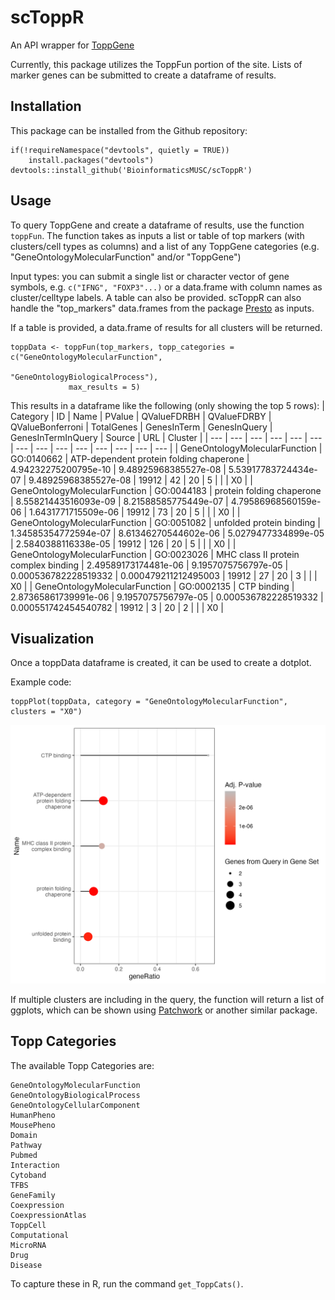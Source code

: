 # scToppR

An API wrapper for [ToppGene](https://toppgene.cchmc.org/)

Currently, this package utilizes the ToppFun portion of the site. Lists of marker genes can be submitted to create a dataframe of results.


## Installation

This package can be installed from the Github repository:
```
if(!requireNamespace("devtools", quietly = TRUE))
    install.packages("devtools")
devtools::install_github('BioinformaticsMUSC/scToppR')
```

## Usage

To query ToppGene and create a dataframe of results, use the function `toppFun`. The function takes as inputs a list or table of top markers (with clusters/cell types as columns) and a list of any ToppGene categories (e.g. "GeneOntologyMolecularFunction" and/or "ToppGene")

Input types: you can submit a single list or character vector of gene symbols, e.g. `c("IFNG", "FOXP3"...)` or a data.frame with column names as cluster/celltype labels. A table can also be provided. scToppR can also handle the "top_markers" data.frames from the package [Presto](https://github.com/immunogenomics/presto) as inputs.

If a table is provided, a data.frame of results for all clusters will be returned.

```
toppData <- toppFun(top_markers, topp_categories = c("GeneOntologyMolecularFunction",
                                              "GeneOntologyBiologicalProcess"),
             max_results = 5)
```

This results in a dataframe like the following (only showing the top 5 rows):
| Category | ID | Name | PValue | QValueFDRBH | QValueFDRBY | QValueBonferroni | TotalGenes | GenesInTerm | GenesInQuery | GenesInTermInQuery | Source | URL | Cluster |
| --- | --- | --- | --- | --- | --- | --- | --- | --- | --- | --- | --- | --- | --- |
| GeneOntologyMolecularFunction | GO:0140662 | ATP-dependent protein folding chaperone | 4.94232275200795e-10 | 9.48925968385527e-08 | 5.53917783724434e-07 | 9.48925968385527e-08 | 19912 | 42 | 20 | 5 |   |   | X0 |
| GeneOntologyMolecularFunction | GO:0044183 | protein folding chaperone | 8.55821443516093e-09 | 8.21588585775449e-07 | 4.79586968560159e-06 | 1.6431771715509e-06 | 19912 | 73 | 20 | 5 |   |   | X0 |
| GeneOntologyMolecularFunction | GO:0051082 | unfolded protein binding | 1.34585354772594e-07 | 8.61346270544602e-06 | 5.0279477334899e-05 | 2.5840388116338e-05 | 19912 | 126 | 20 | 5 |   |   | X0 |
| GeneOntologyMolecularFunction | GO:0023026 | MHC class II protein complex binding | 2.49589173174481e-06 | 9.1957075756797e-05 | 0.000536782228519332 | 0.000479211212495003 | 19912 | 27 | 20 | 3 |   |   | X0 |
| GeneOntologyMolecularFunction | GO:0002135 | CTP binding | 2.87365861739991e-06 | 9.1957075756797e-05 | 0.000536782228519332 | 0.000551742454540782 | 19912 | 3 | 20 | 2 |   |   | X0 |


## Visualization

Once a toppData dataframe is created, it can be used to create a dotplot.

Example code:

```
toppPlot(toppData, category = "GeneOntologyMolecularFunction", clusters = "X0")
```
![DotPlot of toppData results](/examples/toppplot_example.png)

If multiple clusters are including in the query, the function will return a list of ggplots, which can be shown using [Patchwork](https://patchwork.data-imaginist.com/) or another similar package.

## Topp Categories

The available Topp Categories are:
```
GeneOntologyMolecularFunction
GeneOntologyBiologicalProcess
GeneOntologyCellularComponent
HumanPheno
MousePheno
Domain
Pathway
Pubmed
Interaction
Cytoband
TFBS
GeneFamily
Coexpression
CoexpressionAtlas
ToppCell
Computational
MicroRNA
Drug
Disease
```

To capture these in R, run the command `get_ToppCats()`. 
